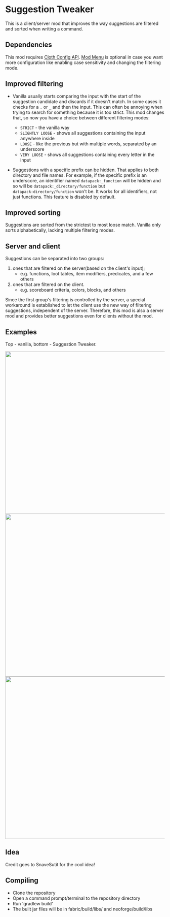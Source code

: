 # Suggestion Tweaker

This is a client/server mod that improves the way suggestions are filtered and sorted when writing a command.

## Dependencies

This mod requires [Cloth Config API](https://www.curseforge.com/minecraft/mc-mods/cloth-config). [Mod Menu](https://www.curseforge.com/minecraft/mc-mods/modmenu) is optional in case you want more configuration like enabling case sensitivity and changing the filtering mode.

## Improved filtering

- Vanilla usually starts comparing the input with the start of the suggestion candidate and discards if it doesn't match. In some cases it checks for a `.` or `_` and then the input. This can often be annoying when trying to search for something because it is too strict. This mod changes that, so now you have a choice between different filtering modes:
  - `STRICT` - the vanilla way
  - `SLIGHTLY LOOSE` - shows all suggestions containing the input anywhere inside
  - `LOOSE` - like the previous but with multiple words, separated by an underscore
  - `VERY LOOSE` - shows all suggestions containing every letter in the input


- Suggestions with a specific prefix can be hidden. That applies to both directory and file names. For example, if the specific prefix is an underscore, an identifier named `datapack:_function` will be hidden and so will be `datapack:_directory/function` but `datapack:directory/function` won't be. It works for all identifiers, not just functions. This feature is disabled by default.

## Improved sorting

Suggestions are sorted from the strictest to most loose match. Vanilla only sorts alphabetically, lacking multiple filtering modes.

## Server and client

Suggestions can be separated into two groups:
1. ones that are filtered on the server(based on the client's input);
    - e.g. functions, loot tables, item modifiers, predicates, and a few others
2. ones that are filtered on the client.
    - e.g. scoreboard criteria, colors, blocks, and others

Since the first group's filtering is controlled by the server, a special workaround is established to let the client use the new way of filtering suggestions, independent of the server. Therefore, this mod is also a server mod and provides better suggestions even for clients without the mod.

## Examples

Top - vanilla, bottom - Suggestion Tweaker.

<img src="https://user-images.githubusercontent.com/31567122/163831589-613e5483-f946-4afa-b8a7-069d714d9943.png" width="512">
<br/>
<img src="https://user-images.githubusercontent.com/31567122/163831940-3ea6063e-1adc-494c-b3cc-91f358331c7f.png" width="512">
<br/>
<img src="https://user-images.githubusercontent.com/31567122/163832068-dca72913-b8bb-4cda-b827-ae49fd43beba.png" width="512">

## Idea

Credit goes to SnaveSutit for the cool idea!

## Compiling
* Clone the repository
* Open a command prompt/terminal to the repository directory
* Run 'gradlew build'
* The built jar files will be in fabric/build/libs/ and neoforge/build/libs